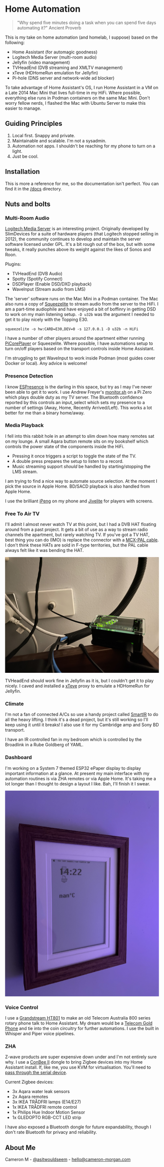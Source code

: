 # Home Automation

> "Why spend five minutes doing a task when you can spend five days automating it?"
> Ancient Proverb

This is my take on home automation (and homelab, I suppose) based on the following:
- Home Assistant (for automagic goodness)
- Logitech Media Server (multi-room audio)
- Jellyfin (video management)
- TVHeadEnd (DVB streaming and XMLTV management)
- xTeve (HDHomeRun emulation for Jellyfin)
- Pi-hole (DNS server and network-wide ad blocker)

To take advantage of Home Assistant's OS, I run Home Assistant in a VM on a Late 2014 Mac Mini that lives full-time in my HiFi. Where possible, everything else runs in Podman containers on the same Mac Mini. Don't worry fellow nerds, I flashed the Mac with Ubuntu Server to make this easier to manage. 

## Guiding Principles
1. Local first. Snappy and private.
2. Maintainable and scalable. I'm not a sysadmin.
3. Automation not apps. I shouldn't be reaching for my phone to turn on a light.
4. Just be cool.

## Installation
This is more a reference for me, so the documentation isn't perfect. You can find it in the [/docs](/docs) directory.

## Nuts and bolts
### Multi-Room Audio
[Logitech Media Server](https://github.com/Logitech/slimserver/) is an interesting project. Originally developed by SlimDevices for a suite of hardware players (that Logitech stopped selling in 2012), the community continues to develop and maintain the server software licensed under GPL. It's a bit rough out of the box, but with some tweaks, it really punches above its weight against the likes of Sonos and Roon.

Plugins:
- TVHeadEnd (DVB Audio)
- Spotty (Spotify Connect)
- DSDPlayer (Enable DSD/DXD playback)
- WaveInput (Stream audio from LMS)

The 'server' software runs on the Mac Mini in a Podman container. The Mac also runs a copy of [Squeezelite](https://github.com/ralph-irving/squeezelite) to stream audio from the server to the HiFi. I am a part-time audiophile and have enjoyed a bit of boffinry in getting DSD to work on my main listening setup. `-D u32b` was the argument I needed to get it to play nicely with the Topping E30.

```
squeezelite -o hw:CARD=E30,DEV=0 -s 127.0.0.1 -D u32b -n HiFi
```

I have a number of other players around the apartment either running [PiCorePlayer](https://picoreplayer.org) or Squeezelite. Where possible, I have automations setup to turn on/off players based on the transport controls inside Home Assistant.

I'm struggling to get WaveInput to work inside Podman (most guides cover Docker or local). Any advice is welcome!

### Presence Detection
I know [ESPresence](https://espresense.com/) is the darling in this space, but try as I may I've never been able to get it to work. I use Andrew Freyer's [monitor.sh](https://github.com/andrewjfreyer/monitor/blob/master/monitor.sh) on a Pi Zero which plays double duty as my TV server. The Bluetooth confidence reported by this controls an input_select which sets my presence to a number of settings (Away, Home, Recently Arrived/Left). This works a lot better for me than a binary home/away.

### Media Playback
I fell into this rabbit hole in an attempt to slim down how many remotes sat on my lounge. A small Aqara button remote sits on my bookshelf which controls the power state of the components inside the HiFi. 
- Pressing it once triggers a script to toggle the state of the TV. 
- A double press prepares the setup to listen to a record. 
- Music streaming support *should* be handled by starting/stopping the LMS stream.

I am trying to find a nice way to automate source selection. At the moment I pick the source in Apple Home. BD/SACD playback is also handled from Apple Home.

I use the brilliant [iPeng](http://penguinlovesmusic.de/) on my phone and [Jivelite](https://github.com/ralph-irving/jivelite) for players with screens.

### Free To Air TV
I'll admit I almost never watch TV at this point, but I had a DVB HAT floating around from a past project. It gets a bit of use as a way to stream radio channels the apartment, but rarely watching TV. If you've got a TV HAT, best thing you can do (IMO) is replace the connector with a [MCX-PAL cable](https://www.ebay.com.au/sch/i.html?_nkw=MCX+to+PAL). I don't think these HATs are sold in F-type territories, but the PAL cable always felt like it was bending the HAT.

![Raspberry Pi Zero with DVB HAT attached to an aerial port](/docs/img/tv-server.jpg "TV Server")

TVHeadEnd should work fine in Jellyfin as it is, but I couldn't get it to play nicely. I caved and installed a [xTeve](https://github.com/xteve-project/xteve) proxy to emulate a HDHomeRun for Jellyfin.

### Climate
I'm not a fan of connected A/Cs so use a handy project called [SmartIR](https://github.com/smarthomehub/smartir) to do all the heavy lifting. I think it's a dead project, but it's still working so I'll keep using it until it breaks! I also use it for my Cambridge amp and Sony BD transport.

I have an IR controlled fan in my bedroom which is controlled by the Broadlink in a Rube Goldberg of YAML.

### Dashboard
I'm working on a System 7 themed ESP32 ePaper display to display important information at a glance. At present my main interface with my automation routines is via ZHA remotes or via Apple Home. It's taking me a lot longer than I thought to design a layout I like. Bah, I'll finish it I swear.

![ePaper display inside picture frame, incomplete System 7 UI](/docs/img/epaper-dashboard.jpg "ePaper Dashboard")

### Voice Control
I use a [Grandstream HT801](https://www.grandstream.com/products/gateways-and-atas/analog-telephone-adaptors/product/ht801) to make an old Telecom Australia 800 series rotary phone talk to Home Assistant. My dream would be a [Telecom Gold Phone](https://youtube.com/watch?v=we5zxv5c00g) and tie into the coin circuitry for further automations. I use the built in Whisper and Piper voice pipelines.

### ZHA
Z-wave products are super expensive down under and I'm not entirely sure why. I use a [ConBee II](https://phoscon.de/en/conbee2) dongle to bring Zigbee devices into my Home Assistant install. If, like me, you use KVM for virtualisation. You'll need to [pass through the serial device](https://community.home-assistant.io/t/conbee-ii-and-kvm/333560).

Current Zigbee devices:
- 3x Aqara water leak sensors
- 2x Aqara remotes
- 3x IKEA TRÅDFRI lamps (E14/E27)
- 1x IKEA TRÅDFRI remote control
- 1x Philips Hue Indoor Motion Sensor
- 1x GLEDOPTO RGB-CCT LED strip

I have also exposed a Bluetooth dongle for future expandability, though I don't rate Bluetooth for privacy and reliability.

## About Me
Cameron M - [@asitwouldseem](https://twitter.com/asitwouldseem) - hello@cameron-morgan.com
